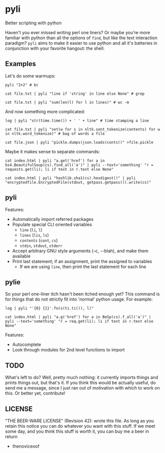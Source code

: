 pyli
================================================================================
Better scripting with python

Haven't you ever missed writing perl one liners? Or maybe you're more
familiar with python than all the options of `find`, but like the text
interaction paradigm? `pyli` aims to make it easier to use python and
all it's batteries in conjunction with your favorite hangout: the
shell.

Examples
--------------------------------------------------------------------------------
Let's do some warmups:

    pyli "2+2" # bc

    cat file.txt | pyli "line if 'string' in line else None" # grep

    cat file.txt | pyli "sum(len(l) for l in lines)" # wc -m

And now something more complicated:

    log | pyli "str(time.time()) + ' ' + line" # time stamping a line

    cat file.txt | pyli "set(w for s in nltk.sent_tokenize(contents) for w in nltk.word_tokenize)" # bag of words a file

    cat file.json | pyli "pickle.dumps(json.loads(conts))" >file.pickle

Maybe it makes sense to separate commands:

    cat index.html | pyli "a.get('href') for a in bs4.BeautifulSoup(cs).find_all('a')" | pyli --text='something' "r = requests.get(li); li if text in r.text else None"

    cat index.html | pyli "hashlib.sha1(cs).hexdigest()" | pyli "encryptedfile.EncryptedFile(stdout, getpass.getpass()).write(cs)"


pyli
--------------------------------------------------------------------------------
Features:
 - Automatically import referred packages
 - Populate special CLI oriented variables
   - `line` (`li`, `l`)
   - `lines` (`lis`, `ls`)
   - `contents` (`cont`, `cs`)
   - `stdin`, `stdout`, `stderr`
 - Accept arbitrary GNU style arguments (-c, --blah), and make them available
 - Print last statement; if an assignment, print the assigned to variables
   - If we are using `line`, then print the last statement for each
     line


pylie
--------------------------------------------------------------------------------
So your perl one-liner itch hasn't been itched enough yet? This
command is for things that do not strictly fit into 'normal' python
usage. For example:

    log | pyli "'{0} {1}'.fo(s(ti.ti()), l)"

    cat index.html | pyli "a.g('href') for a in BeSp(cs).f_all('a')" | pyli --text='something' "r = req.get(li); li if text in r.text else None"

Features:
 - Autocomplete
 - Look through modules for 2nd level functions to import


TODO
--------------------------------------------------------------------------------
What's left to do? Well, pretty much nothing: it currently imports
things and prints things out, but that's it. If you think this would
be actually useful, do send me a message, since I just ran out of
motivation with which to work on this. Or better yet, contribute!


LICENSE
--------------------------------------------------------------------------------
"THE BEER-WARE LICENSE" (Revision 42):
<thenoviceoof> wrote this file. As long as you retain this notice you
can do whatever you want with this stuff. If we meet some day, and you think
this stuff is worth it, you can buy me a beer in return
 - thenoviceoof
